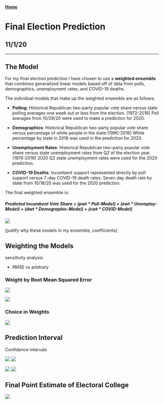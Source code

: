 #### [Home](https://cassidybargell.github.io/election_analytics/)

# Final Election Prediction
## 11/1/20

<hr>

## The Model

For my final election prediction I have chosen to use a **weighted ensemble** that combines generalized linear models based off of data from polls, demographics, unemployment rates, and COVID-19 deaths.

The individual models that make up the weighted ensemble are as follows: 

* **Polling**: Historical Republican two-party popular vote share versus state polling averages one week out or less from the election. (1972-2016) Poll averages from 10/29/20 were used to make a prediction for 2020. 

* **Demographics**: Historical Republican two-party popular vote share versus percentage of white people in the state.(1990-2016) White percentage by state in 2018 was used in the prediction for 2020.

* **Unemployment Rates**: Historical Republican two-party popular vote share versus state unemployment rates from Q2 of the election year. (1976-2016) 2020 Q2 state unemployment rates were used for the 2020 prediction.

* **COVID-19 Deaths**: Incumbent support represented directly by poll support versus 7-day COVID-19 death rates. Seven day death rate by state from 10/18/20 was used for the 2020 prediction.

The final weighted ensemble is: 

##### **Predicted Incumbent Vote Share** = (*pwt* * Poll-Model) + (*ewt* * Unemploy-Model) + (*dwt* * Demographic-Model) + (*cwt* * COVID-Model)

![](../figures/10_31_hist_coef.png)

[justify why these models in my ensemble, coefficients]

## Weighting the Models

sensitivity analysis 
 - RMSE vs arbitrary 

### Weight by Root Mean Squared Error

![](../figures/10_31_hist_rmse.png)

![](../figures/rmse_10_31_predictionmap.png)

### Choice in Weights

![](../figures/10_31_predictionmap.png)

## Prediction Interval

Confidence intervals

![](../figures/rmse_10_31_ci_predictions.png)
![](../figures/rmse_10_31_swing.png)

![](../figures/10_31_ci_predictions.png)
![](../figures/10_31_swing.png)


## Final Point Estimate of Electoral College

![](../figures/10_31_predictionmap_winners.png)


